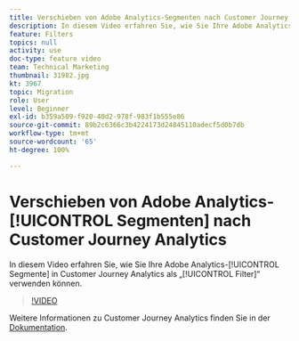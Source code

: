 ```yaml
---
title: Verschieben von Adobe Analytics-Segmenten nach Customer Journey Analytics
description: In diesem Video erfahren Sie, wie Sie Ihre Adobe Analytics-Segmente in Customer Journey Analytics als „Filter“ verwenden können.
feature: Filters
topics: null
activity: use
doc-type: feature video
team: Technical Marketing
thumbnail: 31982.jpg
kt: 3967
topic: Migration
role: User
level: Beginner
exl-id: b359a509-f920-40d2-978f-983f1b555e86
source-git-commit: 89b2c6366c3b4224173d24845110adecf5d0b7db
workflow-type: tm+mt
source-wordcount: '65'
ht-degree: 100%

---
```


# Verschieben von Adobe Analytics-[!UICONTROL Segmenten] nach Customer Journey Analytics

In diesem Video erfahren Sie, wie Sie Ihre Adobe Analytics-[!UICONTROL Segmente] in Customer Journey Analytics als „[!UICONTROL Filter]“ verwenden können.

>[!VIDEO](https://video.tv.adobe.com/v/35584/?quality=12&learn=on&captions=ger)

Weitere Informationen zu Customer Journey Analytics finden Sie in der [Dokumentation](https://experienceleague.adobe.com/docs/analytics-platform/using/cja-landing.html?lang=de).
